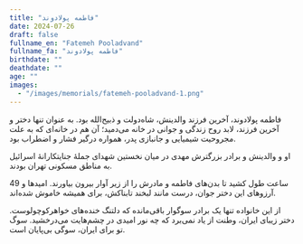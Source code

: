```yaml
---
title: "فاطمه پولادوند"
date: 2024-07-26
draft: false
fullname_en: "Fatemeh Pooladvand"
fullname_fa: "فاطمه پولادوند"
birthdate: ""
deathdate: ""
age: ""
images:
  - "/images/memorials/fatemeh-pooladvand-1.png"
---
```


فاطمه پولادوند، آخرین فرزند والدینش، شاه‌دولت و ذبیح‌الله بود. به عنوان تنها دختر و آخرین فرزند، لابد روح زندگی و جوانی در خانه می‌دمید؛ آن هم در خانه‌ای که به علت مجروحیت شیمیایی و جانبازی پدر، همواره درگیر فشار و اضطراب بود.

او و والدینش و برادر بزرگترش مهدی در میان نخستین شهدای جملۀ جنایتکارانۀ اسرائیل به مناطق مسکونی تهران بودند.

 49 ساعت طول کشید تا بدن‌های فاطمه و مادرش را از زیر آوار بیرون بیاورند. امیدها و آرزوهای این دختر جوان، درست مانند لبخند تابناکش، برای همیشه خاموش شده‌اند.

از این خانواده تنها یک برادر سوگوار باقی‌مانده که دلتنگ خنده‌های خواهرکوچولوست.
دختر زیبای ایران، وطنت از یاد نمی‌برد که چه نور امیدی در چشم‌هایت می‌درخشید. سوگ تو برای ایران، سوگی بی‌پایان است.